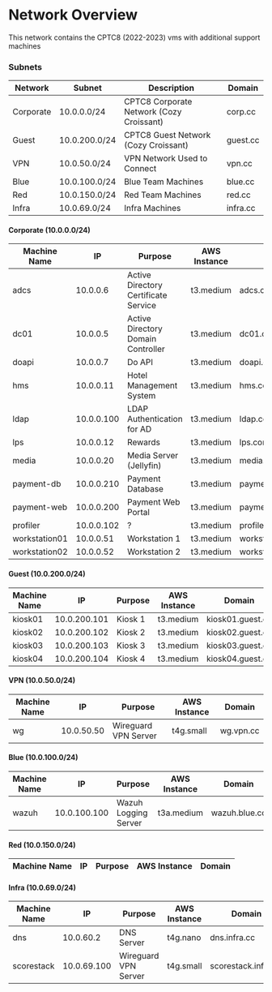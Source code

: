 # Network Overview

This network contains the CPTC8 (2022-2023) vms with additional support machines

### Subnets

| Network   | Subnet        | Description                              | Domain   |
| --------- | ------------- | ---------------------------------------- | -------- |
| Corporate | 10.0.0.0/24   | CPTC8 Corporate Network (Cozy Croissant) | corp.cc  |
| Guest     | 10.0.200.0/24 | CPTC8 Guest Network (Cozy Croissant)     | guest.cc |
| VPN       | 10.0.50.0/24  | VPN Network Used to Connect              | vpn.cc   |
| Blue      | 10.0.100.0/24 | Blue Team Machines                       | blue.cc  |
| Red       | 10.0.150.0/24 | Red Team Machines                        | red.cc   |
| Infra     | 10.0.69.0/24  | Infra Machines                           | infra.cc |

#### Corporate (10.0.0.0/24)

| Machine Name  | IP         | Purpose                              | AWS Instance | Domain                |
| ------------- | ---------- | ------------------------------------ | ------------ | --------------------- |
| adcs          | 10.0.0.6   | Active Directory Certificate Service | t3.medium    | adcs.corp.cc          |
| dc01          | 10.0.0.5   | Active Directory Domain Controller   | t3.medium    | dc01.corp.cc          |
| doapi         | 10.0.0.7   | Do API                               | t3.medium    | doapi.corp.cc         |
| hms           | 10.0.0.11  | Hotel Management System              | t3.medium    | hms.corp.cc           |
| ldap          | 10.0.0.100 | LDAP Authentication for AD           | t3.medium    | ldap.corp.cc          |
| lps           | 10.0.0.12  | Rewards                              | t3.medium    | lps.corp.cc           |
| media         | 10.0.0.20  | Media Server (Jellyfin)              | t3.medium    | media.corp.cc         |
| payment-db    | 10.0.0.210 | Payment Database                     | t3.medium    | payment-db.corp.cc    |
| payment-web   | 10.0.0.200 | Payment Web Portal                   | t3.medium    | payment-web.corp.cc   |
| profiler      | 10.0.0.102 | ?                                    | t3.medium    | profiler.corp.cc      |
| workstation01 | 10.0.0.51  | Workstation 1                        | t3.medium    | workstation01.corp.cc |
| workstation02 | 10.0.0.52  | Workstation 2                        | t3.medium    | workstation02.corp.cc |

#### Guest (10.0.200.0/24)

| Machine Name | IP           | Purpose | AWS Instance | Domain           |
| ------------ | ------------ | ------- | ------------ | ---------------- |
| kiosk01      | 10.0.200.101 | Kiosk 1 | t3.medium    | kiosk01.guest.cc |
| kiosk02      | 10.0.200.102 | Kiosk 2 | t3.medium    | kiosk02.guest.cc |
| kiosk03      | 10.0.200.103 | Kiosk 3 | t3.medium    | kiosk03.guest.cc |
| kiosk04      | 10.0.200.104 | Kiosk 4 | t3.medium    | kiosk04.guest.cc |

#### VPN (10.0.50.0/24)

| Machine Name | IP         | Purpose              | AWS Instance | Domain    |
| ------------ | ---------- | -------------------- | ------------ | --------- |
| wg           | 10.0.50.50 | Wireguard VPN Server | t4g.small    | wg.vpn.cc |

#### Blue (10.0.100.0/24)

| Machine Name | IP           | Purpose              | AWS Instance | Domain        |
| ------------ | ------------ | -------------------- | ------------ | ------------- |
| wazuh        | 10.0.100.100 | Wazuh Logging Server | t3a.medium   | wazuh.blue.cc |

#### Red (10.0.150.0/24)

| Machine Name | IP  | Purpose | AWS Instance | Domain |
| ------------ | --- | ------- | ------------ | ------ |

#### Infra (10.0.69.0/24)

| Machine Name | IP          | Purpose              | AWS Instance | Domain              |
| ------------ | ----------- | -------------------- | ------------ | ------------------- |
| dns          | 10.0.60.2   | DNS Server           | t4g.nano     | dns.infra.cc        |
| scorestack   | 10.0.69.100 | Wireguard VPN Server | t4g.small    | scorestack.infra.cc |

